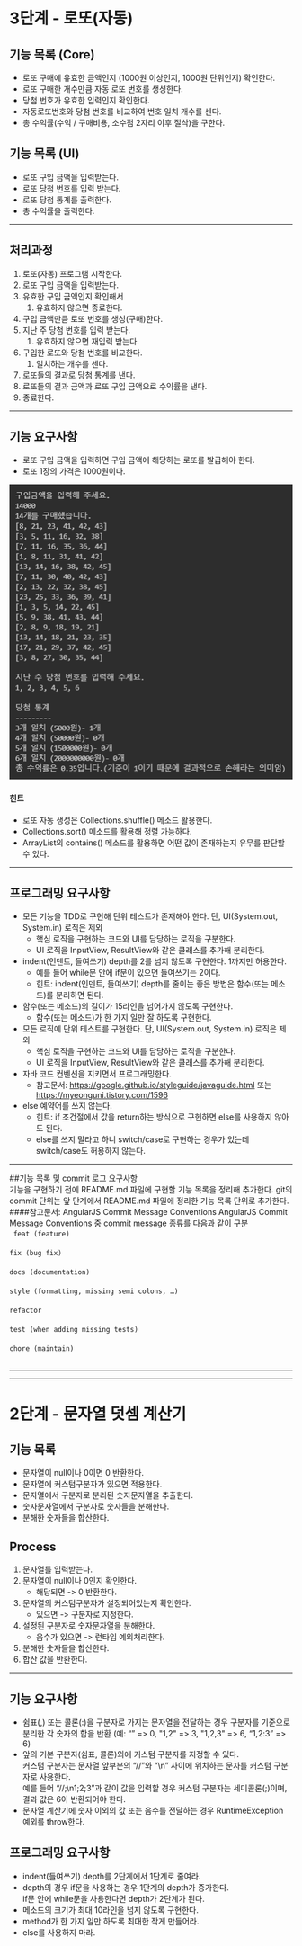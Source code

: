 # 3단계 - 로또(자동)
## 기능 목록 (Core)
* 로또 구매에 유효한 금액인지 (1000원 이상인지, 1000원 단위인지) 확인한다.
* 로또 구매한 개수만큼 자동 로또 번호를 생성한다.
* 당첨 번호가 유효한 입력인지 확인한다.
* 자동로또번호와 당첨 번호를 비교하여 번호 일치 개수를 센다.
* 총 수익률(수익 / 구매비용, 소수점 2자리 이후 절삭)을 구한다.
## 기능 목록 (UI)
* 로또 구입 금액을 입력받는다.
* 로또 당첨 번호를 입력 받는다.
* 로또 당첨 통계를 출력한다.
* 총 수익률을 출력한다.
---------------
## 처리과정
1. 로또(자동) 프로그램 시작한다.
2. 로또 구입 금액을 입력받는다.
3. 유효한 구입 금액인지 확인해서
    1. 유효하지 않으면 종료한다.
4. 구입 금액만큼 로또 번호를 생성(구매)한다.
5. 지난 주 당첨 번호를 입력 받는다.
    1. 유효하지 않으면 재입력 받는다.
6. 구입한 로또와 당첨 번호를 비교한다.
    1. 일치하는 개수를 센다.
7. 로또들의 결과로 당첨 통계를 낸다.
8. 로또들의 결과 금액과 로또 구입 금액으로 수익률을 낸다.
9. 종료한다.
--------------
## 기능 요구사항
* 로또 구입 금액을 입력하면 구입 금액에 해당하는 로또를 발급해야 한다.
* 로또 1장의 가격은 1000원이다.

![img.png](img.png)

#### 힌트
* 로또 자동 생성은 Collections.shuffle() 메소드 활용한다.
* Collections.sort() 메소드를 활용해 정렬 가능하다.
* ArrayList의 contains() 메소드를 활용하면 어떤 값이 존재하는지 유무를 판단할 수 있다.
-----------

## 프로그래밍 요구사항
* 모든 기능을 TDD로 구현해 단위 테스트가 존재해야 한다. 단, UI(System.out, System.in) 로직은 제외 
    * 핵심 로직을 구현하는 코드와 UI를 담당하는 로직을 구분한다.
    * UI 로직을 InputView, ResultView와 같은 클래스를 추가해 분리한다.
* indent(인덴트, 들여쓰기) depth를 2를 넘지 않도록 구현한다. 1까지만 허용한다.
    * 예를 들어 while문 안에 if문이 있으면 들여쓰기는 2이다.
    * 힌트: indent(인덴트, 들여쓰기) depth를 줄이는 좋은 방법은 함수(또는 메소드)를 분리하면 된다.
* 함수(또는 메소드)의 길이가 15라인을 넘어가지 않도록 구현한다.
    * 함수(또는 메소드)가 한 가지 일만 잘 하도록 구현한다.
* 모든 로직에 단위 테스트를 구현한다. 단, UI(System.out, System.in) 로직은 제외
    * 핵심 로직을 구현하는 코드와 UI를 담당하는 로직을 구분한다.
    * UI 로직을 InputView, ResultView와 같은 클래스를 추가해 분리한다.
* 자바 코드 컨벤션을 지키면서 프로그래밍한다.
    * 참고문서: https://google.github.io/styleguide/javaguide.html 또는 https://myeonguni.tistory.com/1596
* else 예약어를 쓰지 않는다.
    * 힌트: if 조건절에서 값을 return하는 방식으로 구현하면 else를 사용하지 않아도 된다.
    * else를 쓰지 말라고 하니 switch/case로 구현하는 경우가 있는데 switch/case도 허용하지 않는다.
-----------
##기능 목록 및 commit 로그 요구사항  
기능을 구현하기 전에 README.md 파일에 구현할 기능 목록을 정리해 추가한다.
git의 commit 단위는 앞 단계에서 README.md 파일에 정리한 기능 목록 단위로 추가한다.  
####참고문서: AngularJS Commit Message Conventions
AngularJS Commit Message Conventions 중
commit message 종류를 다음과 같이 구분  
<code>
feat (feature)  
fix (bug fix)  
docs (documentation)  
style (formatting, missing semi colons, …)  
refactor  
test (when adding missing tests)  
chore (maintain)  
</code>  
  
**************
****************

# 2단계 - 문자열 덧셈 계산기
## 기능 목록
* 문자열이 null이나 0이면 0 반환한다.
* 문자열에 커스텀구분자가 있으면 적용한다.
* 문자열에서 구분자로 분리된 숫자문자열을 추출한다.
* 숫자문자열에서 구분자로 숫자들을 분해한다.
* 분해한 숫자들을 합산한다.

## Process
1. 문자열를 입력받는다.
2. 문자열이 null이나 0인지 확인한다.
    * 해당되면 -> 0 반환한다.
3. 문자열의 커스텀구분자가 설정되어있는지 확인한다.
    * 있으면 -> 구분자로 지정한다.
4. 설정된 구분자로 숫자문자열을 분해한다.
    * 음수가 있으면 -> 런타임 예외처리한다.
5. 분해한 숫자들을 합산한다.
6. 합산 값을 반환한다.
-----------

## 기능 요구사항
* 쉼표(,) 또는 콜론(:)을 구분자로 가지는 문자열을 전달하는 경우 구분자를 기준으로 분리한 각 숫자의 합을 반환 (예: “” => 0, "1,2" => 3, "1,2,3" => 6, “1,2:3” => 6)
* 앞의 기본 구분자(쉼표, 콜론)외에 커스텀 구분자를 지정할 수 있다. </br>
  커스텀 구분자는 문자열 앞부분의 “//”와 “\n” 사이에 위치하는 문자를 커스텀 구분자로 사용한다. </br>
  예를 들어 “//;\n1;2;3”과 같이 값을 입력할 경우 커스텀 구분자는 세미콜론(;)이며, 결과 값은 6이 반환되어야 한다.</br>
* 문자열 계산기에 숫자 이외의 값 또는 음수를 전달하는 경우 RuntimeException 예외를 throw한다.
## 프로그래밍 요구사항
* indent(들여쓰기) depth를 2단계에서 1단계로 줄여라.
* depth의 경우 if문을 사용하는 경우 1단계의 depth가 증가한다. </br>
  if문 안에 while문을 사용한다면 depth가 2단계가 된다.
* 메소드의 크기가 최대 10라인을 넘지 않도록 구현한다.
* method가 한 가지 일만 하도록 최대한 작게 만들어라.
* else를 사용하지 마라.
